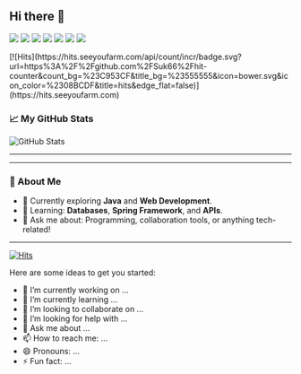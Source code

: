 ## Hi there 👋
<p>
<img src="https://img.shields.io/badge/html5-%23E34F26.svg?&style=for-the-badge&logo=html5&logoColor=white" />
<img src="https://img.shields.io/badge/css3-%231572B6.svg?&style=for-the-badge&logo=css3&logoColor=orange" />
<img src="https://img.shields.io/badge/javascript-%23F7DF1E.svg?&style=for-the-badge&logo=javascript&logoColor=black" />

<img src="https://img.shields.io/badge/python-%233776AB.svg?&style=for-the-badge&logo=python&logoColor=pink" /> 

<img src="https://img.shields.io/badge/java-%23007396.svg?&style=for-the-badge&logo=java&logoColor=green" />

<img src="https://img.shields.io/badge/slack-%234A154B.svg?&style=for-the-badge&logo=slack&logoColor=yellow" />

<img src="https://img.shields.io/badge/github-%23181717.svg?&style=for-the-badge&logo=github&logoColor=white" />

</p>
[![Hits](https://hits.seeyoufarm.com/api/count/incr/badge.svg?url=https%3A%2F%2Fgithub.com%2FSuk66%2Fhit-counter&count_bg=%23C953CF&title_bg=%23555555&icon=bower.svg&icon_color=%2308BCDF&title=hits&edge_flat=false)](https://hits.seeyoufarm.com)

### 📈 My GitHub Stats
![GitHub Stats](https://github-readme-stats.vercel.app/api?username=Suk66&show_icons=true&theme=radical)


---




---

### 🌟 About Me
- 🔭 Currently exploring **Java** and **Web Development**.
- 🌱 Learning: **Databases**, **Spring Framework**, and **APIs**.
- 💬 Ask me about: Programming, collaboration tools, or anything tech-related!

---

[![Hits](https://hits.seeyoufarm.com/api/count/incr/badge.svg?url=https%3A%2F%2Fgithub.com%2FSuk66%2Fhit-counter&count_bg=%23C953CF&title_bg=%23555555&icon=bower.svg&icon_color=%2308BCDF&title=hits&edge_flat=false)](https://hits.seeyoufarm.com)



Here are some ideas to get you started:








- 🔭 I’m currently working on ...
- 🌱 I’m currently learning ...
- 👯 I’m looking to collaborate on ...
- 🤔 I’m looking for help with ...
- 💬 Ask me about ...
- 📫 How to reach me: ...
- 😄 Pronouns: ...
- ⚡ Fun fact: ...

